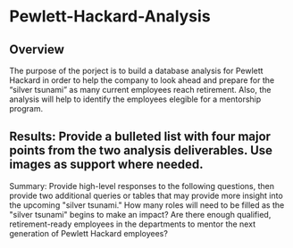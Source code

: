 # Pewlett-Hackard-Analysis

## Overview
The purpose of the porject is to build a database analysis for Pewlett Hackard in order to help the company to look ahead and prepare for the “silver tsunami” as many current employees reach retirement. Also, the analysis will help to identify the employees elegible for a mentorship program.

## Results: Provide a bulleted list with four major points from the two analysis deliverables. Use images as support where needed.
Summary: Provide high-level responses to the following questions, then provide two additional queries or tables that may provide more insight into the upcoming "silver tsunami."
How many roles will need to be filled as the "silver tsunami" begins to make an impact?
Are there enough qualified, retirement-ready employees in the departments to mentor the next generation of Pewlett Hackard employees?
